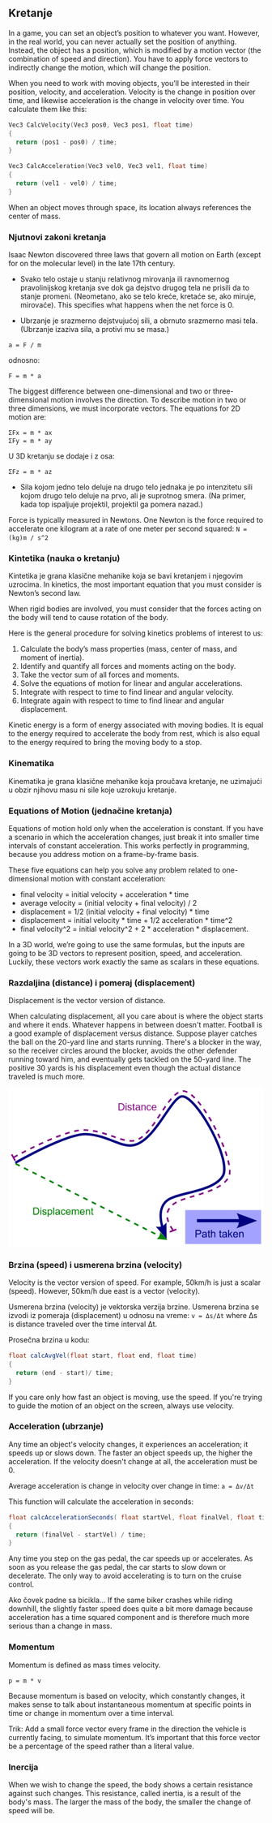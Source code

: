 ## Kretanje

In a game, you can set an object’s position to whatever you want. However, in the real world, you can never actually set the position of anything. Instead, the object has a position, which is modified by a motion vector (the combination of speed and direction). You have to apply force vectors to indirectly change the motion, which will change the position.

When you need to work with moving objects, you’ll be interested in their position, velocity, and acceleration. Velocity is the change in position over time, and likewise acceleration is the change in velocity over time. You calculate them like this:

```cpp
Vec3 CalcVelocity(Vec3 pos0, Vec3 pos1, float time)
{
  return (pos1 - pos0) / time;
}
```

```cpp
Vec3 CalcAcceleration(Vec3 vel0, Vec3 vel1, float time)
{
  return (vel1 - vel0) / time;
}
```

When an object moves through space, its location always references the center of mass.

### Njutnovi zakoni kretanja

Isaac Newton discovered three laws that govern all motion on Earth (except for on the molecular level) in the late 17th century.

* Svako telo ostaje u stanju relativnog mirovanja ili ravnomernog pravolinijskog kretanja sve dok ga dejstvo drugog tela ne prisili da to stanje promeni. (Neometano, ako se telo kreće, kretaće se, ako miruje, mirovaće). This specifies what happens when the net force is 0.

*	Ubrzanje je srazmerno dejstvujućoj sili, a obrnuto srazmerno masi tela. (Ubrzanje izaziva sila, a protivi mu se masa.)
```
a = F / m
```
odnosno:
```
F = m * a
```

The biggest difference between one-dimensional and two or three-dimensional motion involves the direction. To describe motion in two or three dimensions, we must incorporate vectors. The equations for 2D motion are:
```
ΣFx = m * ax
ΣFy = m * ay
```
U 3D kretanju se dodaje i z osa:
```
ΣFz = m * az
```

*	Sila kojom jedno telo deluje na drugo telo jednaka je po intenzitetu sili kojom drugo telo deluje na prvo, ali je suprotnog smera. (Na primer, kada top ispaljuje projektil, projektil ga pomera nazad.)

Force is typically measured in Newtons. One Newton is the force required to accelerate one kilogram at a rate of one meter per second squared:
`N = (kg)m / s^2`

### Kintetika (nauka o kretanju)

Kintetika je grana klasične mehanike koja se bavi kretanjem i njegovim uzrocima. In kinetics, the most important equation that you must consider is Newton’s second law.

When rigid bodies are involved, you must consider that the forces acting on the body will tend to cause rotation of the body.

Here is the general procedure for solving kinetics problems of interest to us:
1. Calculate the body’s mass properties (mass, center of mass, and moment of inertia).
2. Identify and quantify all forces and moments acting on the body.
3. Take the vector sum of all forces and moments.
4. Solve the equations of motion for linear and angular accelerations.
5. Integrate with respect to time to find linear and angular velocity.
6. Integrate again with respect to time to find linear and angular displacement.

Kinetic energy is a form of energy associated with moving bodies. It is equal to the energy required to accelerate the body from rest, which is also equal to the energy required to bring the moving body to a stop.

### Kinematika

Kinematika je grana klasične mehanike koja proučava kretanje, ne uzimajući u obzir njihovu masu ni sile koje uzrokuju kretanje.

### Equations of Motion (jednačine kretanja)

Equations of motion hold only when the acceleration is constant. If you have a scenario in which the acceleration changes, just break it into smaller time intervals of constant acceleration. This works perfectly in programming, because you address motion on a frame-by-frame basis.

These five equations can help you solve any problem related to one-dimensional motion with constant acceleration:

* final velocity = initial velocity + acceleration * time
* average velocity = (initial velocity + final velocity) / 2
* displacement = 1/2 (initial velocity + final velocity) * time
* displacement = initial velocity * time + 1/2 acceleration * time^2
* final velocity^2 = initial velocity^2 + 2 * acceleration * displacement.

In a 3D world, we’re going to use the same formulas, but the inputs are going to be 3D vectors to represent position, speed, and acceleration. Luckily, these vectors work exactly the same as scalars in these equations.

### Razdaljina (distance) i pomeraj (displacement)

Displacement is the vector version of distance.

When calculating displacement, all you care about is where the object starts and where it ends. Whatever happens in between doesn't matter. Football is a good example of displacement versus distance. Suppose player catches the ball on the 20-yard line and starts running. There's a blocker in the way, so the receiver circles around the blocker, avoids the other defender running toward him, and eventually gets tackled on the 50-yard line. The positive 30 yards is his displacement even though the actual distance traveled is much more.

![distance-vs-displacement](slike/distance-vs-displacement.png?row=true)

### Brzina (speed) i usmerena brzina (velocity)

Velocity is the vector version of speed. For example, 50km/h is just a scalar (speed). However, 50km/h due east is a vector (velocity).

Usmerena brzina (velocity) je vektorska verzija brzine. Usmerena brzina se izvodi iz pomeraja (displacement) u odnosu na vreme:
`v = Δs/Δt`
where Δs is distance traveled over the time interval Δt.

Prosečna brzina u kodu:
```java
float calcAvgVel(float start, float end, float time)
{
  return (end - start)/ time;
}
```

If you care only how fast an object is moving, use the speed. If you're trying to guide the motion of an object on the screen, always use velocity.

### Acceleration (ubrzanje)

Any time an object's velocity changes, it experiences an acceleration; it speeds up or slows down. The faster an object speeds up, the higher the acceleration. If the velocity doesn't change at all, the acceleration must be 0.

Average acceleration is change in velocity over change in time:
`a = Δv/Δt`

This function will calculate the acceleration in seconds:
```java
float calcAccelerationSeconds( float startVel, float finalVel, float time)
{
  return (finalVel - startVel) / time;
}
```

Any time you step on the gas pedal, the car speeds up or accelerates. As soon as you release the gas pedal, the car starts to slow down or decelerate. The only way to avoid accelerating is to turn on the cruise control.

Ako čovek padne sa bicikla... If the same biker crashes while riding downhill, the slightly faster speed does quite a bit more damage because acceleration has a time squared component and is therefore much more serious than a change in mass.

### Momentum

Momentum is defined as mass times velocity.
```
p = m * v
```

Because momentum is based on velocity, which constantly changes, it makes sense to talk about instantaneous momentum at specific points in time or change in momentum over a time interval.

Trik: Add a small force vector every frame in the direction the vehicle is currently facing, to simulate momentum. It’s important that this force vector be a percentage of the speed rather than a literal value.

### Inercija

When we wish to change the speed, the body shows a certain resistance against such changes. This resistance, called inertia, is a result of the body's mass. The larger the mass of the body, the smaller the change of speed will be.
